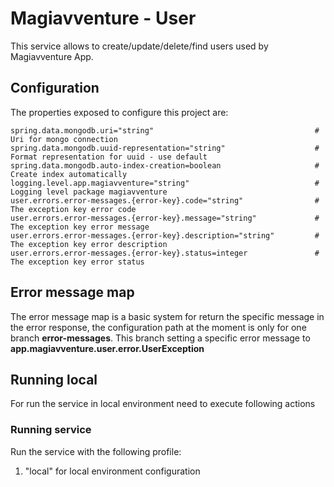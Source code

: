 # Magiavventure - User

This service allows to create/update/delete/find users used by Magiavventure App.

## Configuration

The properties exposed to configure this project are:

```properties
spring.data.mongodb.uri="string"                                    # Uri for mongo connection
spring.data.mongodb.uuid-representation="string"                    # Format representation for uuid - use default
spring.data.mongodb.auto-index-creation=boolean                     # Create index automatically
logging.level.app.magiavventure="string"                            # Logging level package magiavventure
user.errors.error-messages.{error-key}.code="string"                # The exception key error code
user.errors.error-messages.{error-key}.message="string"             # The exception key error message
user.errors.error-messages.{error-key}.description="string"         # The exception key error description
user.errors.error-messages.{error-key}.status=integer               # The exception key error status
```


## Error message map
The error message map is a basic system for return the specific message in the error response,
the configuration path at the moment is only for one branch **error-messages**.
This branch setting a specific error message to **app.magiavventure.user.error.UserException**

## Running local
For run the service in local environment need to execute following actions

### Running service
Run the service with the following profile:
1. "local" for local environment configuration
